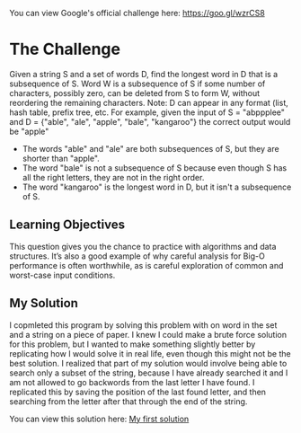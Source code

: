 You can view Google's official challenge here: https://goo.gl/wzrCS8

# The Challenge

Given a string S and a set of words D, find the longest word in D that is a subsequence of S.
Word W is a subsequence of S if some number of characters, possibly zero, can be deleted from S to form W, without reordering the remaining characters.
Note: D can appear in any format (list, hash table, prefix tree, etc.
For example, given the input of S = "abppplee" and D = {"able", "ale", "apple", "bale", "kangaroo"} the correct output would be "apple"
- The words "able" and "ale" are both subsequences of S, but they are shorter than "apple".
- The word "bale" is not a subsequence of S because even though S has all the right letters, they are not in the right order.
- The word "kangaroo" is the longest word in D, but it isn't a subsequence of S.

## Learning Objectives
This question gives you the chance to practice with algorithms and data structures. It’s also a good example of why careful analysis for Big-O performance is often worthwhile, as is careful exploration of common and worst-case input conditions.

## My Solution
I copmleted this program by solving this problem with on word in the set and a string on a piece of paper.  I knew I could make a brute force solution for this problem, but I wanted to make something slightly better by replicating how I would solve it in real life, even though this might not be the best solution.  I realized that part of my solution would involve being able to search only a subset of the string, because I have already searched it and I am not allowed to go backwords from the last letter I have found. I replicated this by saving the position of the last found letter, and then searching from the letter after that through the end of the string.

You can view this solution here: <a href="./first_solution.py">My first solution</a>
